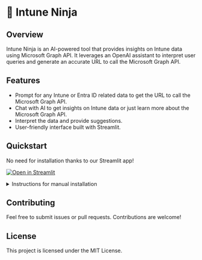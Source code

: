 # 🥷 Intune Ninja

## Overview

Intune Ninja is an AI-powered tool that provides insights on Intune data using Microsoft Graph API. It leverages an OpenAI assistant to interpret user queries and generate an accurate URL to call the Microsoft Graph API.

## Features

- Prompt for any Intune or Entra ID related data to get the URL to call the Microsoft Graph API.
- Chat with AI to get insights on Intune data or just learn more about the Microsoft Graph API.
- Interpret the data and provide suggestions.
- User-friendly interface built with Streamlit.

## Quickstart

No need for installation thanks to our Streamlit app!

[![Open in Streamlit](https://static.streamlit.io/badges/streamlit_badge_black_white.svg)](https://intune-ninja.streamlit.app/)

<details>
<summary>Instructions for manual installation</summary>

### Requirements

- OpenAI API key
- Microsoft Graph API client ID, secret, and tenant ID
- Python 3.11 or higher
- Required packages:
  - `dotenv`
  - `openai`
  - `streamlit`

### Installation

The quickest way to set up your environment is by using GitHub Codespaces. Simply click on the green "Code" button in the repository and select "Open with Codespaces" to launch a ready-to-use development environment without any additional setup.

![alt text](res/img/codespaces.png)

<details>
<summary>Manual setup</summary>

1. Clone the repository:

   ```bash
   git clone <repository-url>
   cd <repository-directory>
   ```

2. Install the required packages:

   ```bash
   pip install -r requirements.txt
   ```

</details>

### Configuration

 Rename or make a copy of the `secrets.toml.example` file in the root directory, rename it to `secrets.toml` and add your API key for OpenAI and client ID, secret, and tenant ID for Microsoft Graph API.

### Usage

Run the application:

```bash
streamlit run main.py
```

Open your browser and navigate to `http://localhost:8501` to access the application.

</details>

## Contributing

Feel free to submit issues or pull requests. Contributions are welcome!

## License

This project is licensed under the MIT License.
